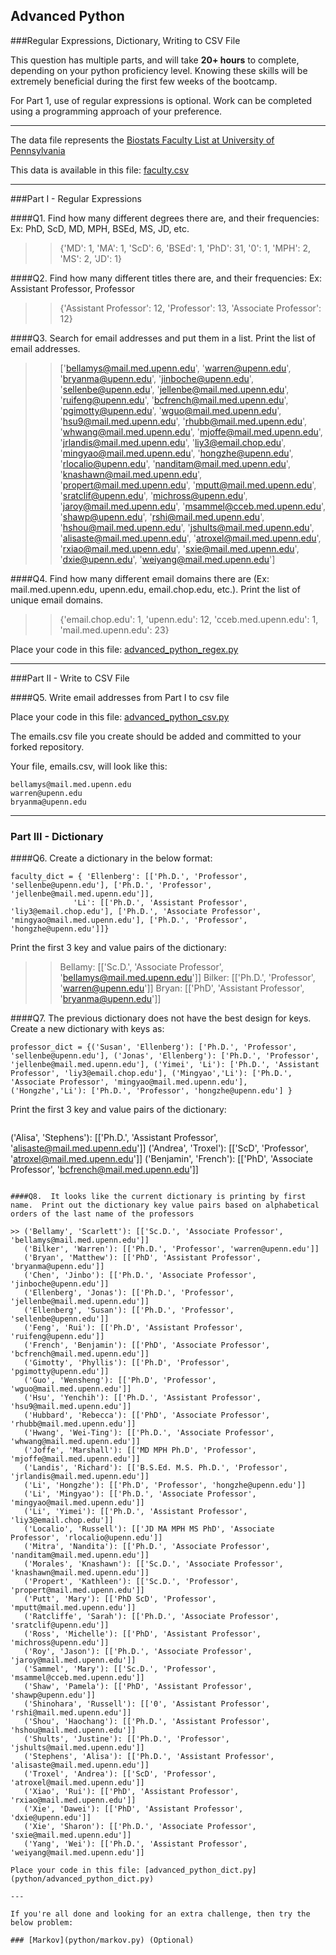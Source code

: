## Advanced Python    

###Regular Expressions, Dictionary, Writing to CSV File  

This question has multiple parts, and will take **20+ hours** to complete, depending on your python proficiency level.  Knowing these skills will be extremely beneficial during the first few weeks of the bootcamp.

For Part 1, use of regular expressions is optional.  Work can be completed using a programming approach of your preference. 

---

The data file represents the [Biostats Faculty List at University of Pennsylvania](http://www.med.upenn.edu/cceb/biostat/faculty.shtml)

This data is available in this file:  [faculty.csv](python/faculty.csv)

--- 

###Part I - Regular Expressions  


####Q1. Find how many different degrees there are, and their frequencies: Ex:  PhD, ScD, MD, MPH, BSEd, MS, JD, etc.

>> {'MD': 1, 'MA': 1, 'ScD': 6, 'BSEd': 1, 'PhD': 31, '0': 1, 'MPH': 2, 'MS': 2, 'JD': 1}


####Q2. Find how many different titles there are, and their frequencies:  Ex:  Assistant Professor, Professor

>> {'Assistant Professor': 12, 'Professor': 13, 'Associate Professor': 12}


####Q3. Search for email addresses and put them in a list.  Print the list of email addresses.

>> ['bellamys@mail.med.upenn.edu', 'warren@upenn.edu', 'bryanma@upenn.edu', 'jinboche@upenn.edu', 'sellenbe@upenn.edu', 'jellenbe@mail.med.upenn.edu', 'ruifeng@upenn.edu', 'bcfrench@mail.med.upenn.edu', 'pgimotty@upenn.edu', 'wguo@mail.med.upenn.edu', 'hsu9@mail.med.upenn.edu', 'rhubb@mail.med.upenn.edu', 'whwang@mail.med.upenn.edu', 'mjoffe@mail.med.upenn.edu', 'jrlandis@mail.med.upenn.edu', 'liy3@email.chop.edu', 'mingyao@mail.med.upenn.edu', 'hongzhe@upenn.edu', 'rlocalio@upenn.edu', 'nanditam@mail.med.upenn.edu', 'knashawn@mail.med.upenn.edu', 'propert@mail.med.upenn.edu', 'mputt@mail.med.upenn.edu', 'sratclif@upenn.edu', 'michross@upenn.edu', 'jaroy@mail.med.upenn.edu', 'msammel@cceb.med.upenn.edu', 'shawp@upenn.edu', 'rshi@mail.med.upenn.edu', 'hshou@mail.med.upenn.edu', 'jshults@mail.med.upenn.edu', 'alisaste@mail.med.upenn.edu', 'atroxel@mail.med.upenn.edu', 'rxiao@mail.med.upenn.edu', 'sxie@mail.med.upenn.edu', 'dxie@upenn.edu', 'weiyang@mail.med.upenn.edu']


####Q4. Find how many different email domains there are (Ex:  mail.med.upenn.edu, upenn.edu, email.chop.edu, etc.).  Print the list of unique email domains.

>> {'email.chop.edu': 1, 'upenn.edu': 12, 'cceb.med.upenn.edu': 1, 'mail.med.upenn.edu': 23}

Place your code in this file: [advanced_python_regex.py](python/advanced_python_regex.py)

---

###Part II - Write to CSV File

####Q5.  Write email addresses from Part I to csv file

Place your code in this file: [advanced_python_csv.py](python/advanced_python_csv.py)

The emails.csv file you create should be added and committed to your forked repository.

Your file, emails.csv, will look like this:
```
bellamys@mail.med.upenn.edu
warren@upenn.edu
bryanma@upenn.edu
```

---

### Part III - Dictionary

####Q6.  Create a dictionary in the below format:
```
faculty_dict = { 'Ellenberg': [['Ph.D.', 'Professor', 'sellenbe@upenn.edu'], ['Ph.D.', 'Professor', 'jellenbe@mail.med.upenn.edu']],
              'Li': [['Ph.D.', 'Assistant Professor', 'liy3@email.chop.edu'], ['Ph.D.', 'Associate Professor', 'mingyao@mail.med.upenn.edu'], ['Ph.D.', 'Professor', 'hongzhe@upenn.edu']]}
```
Print the first 3 key and value pairs of the dictionary:

>> Bellamy: [['Sc.D.', 'Associate Professor', 'bellamys@mail.med.upenn.edu']]
>> Bilker: [['Ph.D.', 'Professor', 'warren@upenn.edu']]
>> Bryan: [['PhD', 'Assistant Professor', 'bryanma@upenn.edu']]

####Q7.  The previous dictionary does not have the best design for keys.  Create a new dictionary with keys as:

```
professor_dict = {('Susan', 'Ellenberg'): ['Ph.D.', 'Professor', 'sellenbe@upenn.edu'], ('Jonas', 'Ellenberg'): ['Ph.D.', 'Professor', 'jellenbe@mail.med.upenn.edu'], ('Yimei', 'Li'): ['Ph.D.', 'Assistant Professor', 'liy3@email.chop.edu'], ('Mingyao','Li'): ['Ph.D.', 'Associate Professor', 'mingyao@mail.med.upenn.edu'], ('Hongzhe','Li'): ['Ph.D.', 'Professor', 'hongzhe@upenn.edu'] }
```

Print the first 3 key and value pairs of the dictionary:

>> ```
('Alisa', 'Stephens'): [['Ph.D.', 'Assistant Professor', 'alisaste@mail.med.upenn.edu']]
('Andrea', 'Troxel'): [['ScD', 'Professor', 'atroxel@mail.med.upenn.edu']]
('Benjamin', 'French'): [['PhD', 'Associate Professor', 'bcfrench@mail.med.upenn.edu']]
```

####Q8.  It looks like the current dictionary is printing by first name.  Print out the dictionary key value pairs based on alphabetical orders of the last name of the professors

>> ('Bellamy', 'Scarlett'): [['Sc.D.', 'Associate Professor', 'bellamys@mail.med.upenn.edu']]
   ('Bilker', 'Warren'): [['Ph.D.', 'Professor', 'warren@upenn.edu']]
   ('Bryan', 'Matthew'): [['PhD', 'Assistant Professor', 'bryanma@upenn.edu']]
   ('Chen', 'Jinbo'): [['Ph.D.', 'Associate Professor', 'jinboche@upenn.edu']]
   ('Ellenberg', 'Jonas'): [['Ph.D.', 'Professor', 'jellenbe@mail.med.upenn.edu']]
   ('Ellenberg', 'Susan'): [['Ph.D.', 'Professor', 'sellenbe@upenn.edu']]
   ('Feng', 'Rui'): [['Ph.D', 'Assistant Professor', 'ruifeng@upenn.edu']]
   ('French', 'Benjamin'): [['PhD', 'Associate Professor', 'bcfrench@mail.med.upenn.edu']]
   ('Gimotty', 'Phyllis'): [['Ph.D', 'Professor', 'pgimotty@upenn.edu']]
   ('Guo', 'Wensheng'): [['Ph.D', 'Professor', 'wguo@mail.med.upenn.edu']]
   ('Hsu', 'Yenchih'): [['Ph.D.', 'Assistant Professor', 'hsu9@mail.med.upenn.edu']]
   ('Hubbard', 'Rebecca'): [['PhD', 'Associate Professor', 'rhubb@mail.med.upenn.edu']]
   ('Hwang', 'Wei-Ting'): [['Ph.D.', 'Associate Professor', 'whwang@mail.med.upenn.edu']]
   ('Joffe', 'Marshall'): [['MD MPH Ph.D', 'Professor', 'mjoffe@mail.med.upenn.edu']]
   ('Landis', 'Richard'): [['B.S.Ed. M.S. Ph.D.', 'Professor', 'jrlandis@mail.med.upenn.edu']]
   ('Li', 'Hongzhe'): [['Ph.D', 'Professor', 'hongzhe@upenn.edu']]
   ('Li', 'Mingyao'): [['Ph.D.', 'Associate Professor', 'mingyao@mail.med.upenn.edu']]
   ('Li', 'Yimei'): [['Ph.D.', 'Assistant Professor', 'liy3@email.chop.edu']]
   ('Localio', 'Russell'): [['JD MA MPH MS PhD', 'Associate Professor', 'rlocalio@upenn.edu']]
   ('Mitra', 'Nandita'): [['Ph.D.', 'Associate Professor', 'nanditam@mail.med.upenn.edu']]
   ('Morales', 'Knashawn'): [['Sc.D.', 'Associate Professor', 'knashawn@mail.med.upenn.edu']]
   ('Propert', 'Kathleen'): [['Sc.D.', 'Professor', 'propert@mail.med.upenn.edu']]
   ('Putt', 'Mary'): [['PhD ScD', 'Professor', 'mputt@mail.med.upenn.edu']]
   ('Ratcliffe', 'Sarah'): [['Ph.D.', 'Associate Professor', 'sratclif@upenn.edu']]
   ('Ross', 'Michelle'): [['PhD', 'Assistant Professor', 'michross@upenn.edu']]
   ('Roy', 'Jason'): [['Ph.D.', 'Associate Professor', 'jaroy@mail.med.upenn.edu']]
   ('Sammel', 'Mary'): [['Sc.D.', 'Professor', 'msammel@cceb.med.upenn.edu']]
   ('Shaw', 'Pamela'): [['PhD', 'Assistant Professor', 'shawp@upenn.edu']]
   ('Shinohara', 'Russell'): [['0', 'Assistant Professor', 'rshi@mail.med.upenn.edu']]
   ('Shou', 'Haochang'): [['Ph.D.', 'Assistant Professor', 'hshou@mail.med.upenn.edu']]
   ('Shults', 'Justine'): [['Ph.D.', 'Professor', 'jshults@mail.med.upenn.edu']]
   ('Stephens', 'Alisa'): [['Ph.D.', 'Assistant Professor', 'alisaste@mail.med.upenn.edu']]
   ('Troxel', 'Andrea'): [['ScD', 'Professor', 'atroxel@mail.med.upenn.edu']]
   ('Xiao', 'Rui'): [['PhD', 'Assistant Professor', 'rxiao@mail.med.upenn.edu']]
   ('Xie', 'Dawei'): [['PhD', 'Assistant Professor', 'dxie@upenn.edu']]
   ('Xie', 'Sharon'): [['Ph.D.', 'Associate Professor', 'sxie@mail.med.upenn.edu']]
   ('Yang', 'Wei'): [['Ph.D.', 'Assistant Professor', 'weiyang@mail.med.upenn.edu']]

Place your code in this file: [advanced_python_dict.py](python/advanced_python_dict.py)

--- 

If you're all done and looking for an extra challenge, then try the below problem:  

### [Markov](python/markov.py) (Optional)

